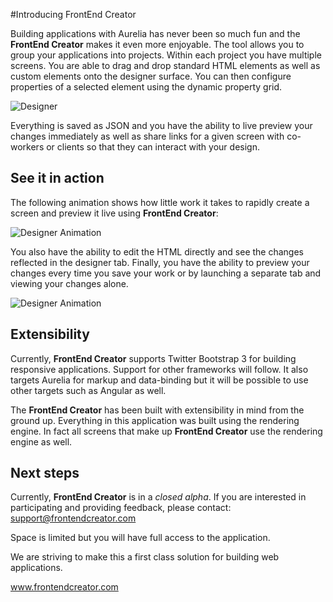 #Introducing FrontEnd Creator

Building applications with Aurelia has never been so much fun and the **FrontEnd Creator** makes it even more enjoyable. The tool allows you to group your applications into projects. Within each project you have multiple screens. You are able to drag and drop standard HTML elements as well as custom elements onto the designer surface. You can then configure properties of a selected element using the dynamic property grid. 

![Designer](wiki/images/designer-home.png)

Everything is saved as JSON and you have the ability to live preview your changes immediately as well as share links for a given screen with co-workers or clients so that they can interact with your design.

## See it in action

The following animation shows how little work it takes to rapidly create a screen and preview it live using **FrontEnd Creator**:

![Designer Animation](wiki/images/frontendcreator.gif)

You also have the ability to edit the HTML directly and see the changes reflected in the designer tab. Finally, you have the ability to preview your changes every time you save your work or by launching a separate tab and viewing  your changes alone.

![Designer Animation](wiki/images/frontendcreator-html.gif)

## Extensibility

Currently, **FrontEnd Creator** supports Twitter Bootstrap 3 for building responsive applications. Support for other frameworks will follow. It also targets Aurelia for markup and data-binding but it will be possible to use other targets such as Angular as well.

The **FrontEnd Creator** has been built with extensibility in mind from the ground up. Everything in this application was built using the rendering engine. In fact all screens that make up **FrontEnd Creator** use the rendering engine as well.

## Next steps

Currently, **FrontEnd Creator** is in a *closed alpha*. If you are interested in participating and providing feedback, please contact: <support@frontendcreator.com>

Space is limited but you will have full access to the application.

We are striving to make this a first class solution for building web applications.

[ www.frontendcreator.com ](http://www.frontendcreator.com)

